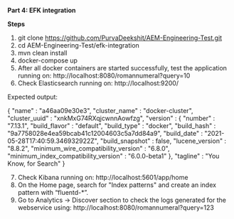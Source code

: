 **Part 4: EFK integration**

**Steps**

1) git clone https://github.com/PurvaDeekshit/AEM-Engineering-Test.git
2) cd AEM-Engineering-Test/efk-integration
3) mvn clean install
4) docker-compose up
5) After all docker containers are started successfully, test the application running on: http://localhost:8080/romannumeral?query=10
6) Check Elasticsearch running on: http://localhost:9200/

Expected output:

{
  "name" : "a46aa09e30e3",
  "cluster_name" : "docker-cluster",
  "cluster_uuid" : "xnkMxG74RXqjcwnnAowfzg",
  "version" : {
    "number" : "7.13.1",
    "build_flavor" : "default",
    "build_type" : "docker",
    "build_hash" : "9a7758028e4ea59bcab41c12004603c5a7dd84a9",
    "build_date" : "2021-05-28T17:40:59.346932922Z",
    "build_snapshot" : false,
    "lucene_version" : "8.8.2",
    "minimum_wire_compatibility_version" : "6.8.0",
    "minimum_index_compatibility_version" : "6.0.0-beta1"
  },
  "tagline" : "You Know, for Search"
}

7) Check Kibana running on: http://localhost:5601/app/home
8) On the Home page, search for "Index patterns" and create an index pattern with “fluentd-*”.
9) Go to Analytics -> Discover section to check the logs generated for the webservice using: http://localhost:8080/romannumeral?query=123
